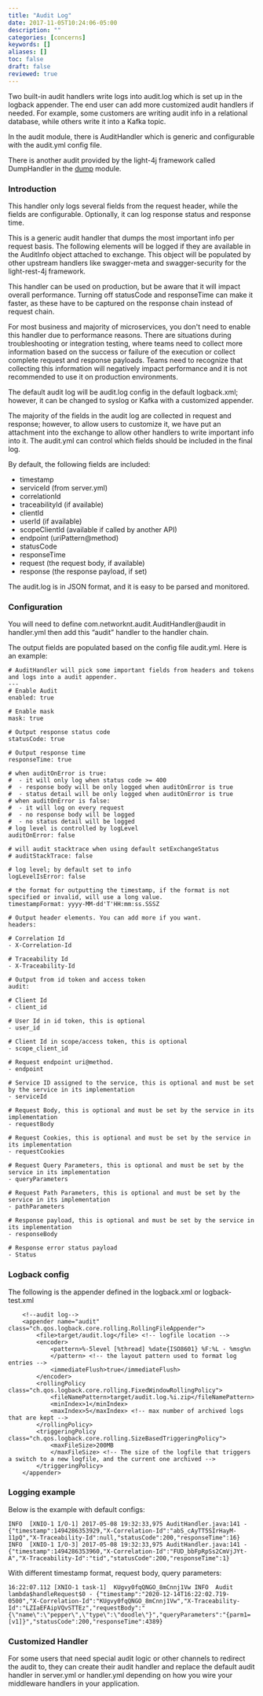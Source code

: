 ```yaml
---
title: "Audit Log"
date: 2017-11-05T10:24:06-05:00
description: ""
categories: [concerns]
keywords: []
aliases: []
toc: false
draft: false
reviewed: true
---
```


Two built-in audit handlers write logs into audit.log which is set up in the logback appender. The end user can add more customized audit handlers if needed. For example, some customers are writing audit info in a relational database, while others write it into a Kafka topic.

In the audit module, there is AuditHandler which is generic and configurable with the audit.yml config file. 

There is another audit provided by the light-4j framework called DumpHandler in the [dump](concern/dump/) module.

### Introduction 

This handler only logs several fields from the request header, while the fields are configurable. Optionally, it can log response status and response time.

This is a generic audit handler that dumps the most important info per request basis. The following elements will be logged if they are available in the AuditInfo object attached to exchange. This object will be populated by other upstream handlers like swagger-meta and swagger-security for the light-rest-4j framework.

This handler can be used on production, but be aware that it will impact overall performance. Turning off statusCode and responseTime can make it faster, as these have to be captured on the response chain instead of request chain.

For most business and majority of microservices, you don't need to enable this handler due to performance reasons. There are situations during troubleshooting or integration testing, where teams need to collect more information based on the success or failure of the execution or collect complete request and response payloads. Teams need to recognize that collecting this information will negatively impact performance and it is not recommended to use it on production environments.

The default audit log will be audit.log config in the default logback.xml; however, it can be changed to syslog or Kafka with a customized appender.

The majority of the fields in the audit log are collected in request and response; however, to allow users to customize it, we have put an attachment into the exchange to allow other handlers to write important info into it. The audit.yml can control which fields should be included in the final log.

By default, the following fields are included:

 * timestamp
 * serviceId (from server.yml)
 * correlationId
 * traceabilityId (if available)
 * clientId
 * userId (if available)
 * scopeClientId (available if called by another API)
 * endpoint (uriPattern@method)
 * statusCode
 * responseTime
 * request (the request body, if available)
 * response (the response payload, if set)

The audit.log is in JSON format, and it is easy to be parsed and monitored. 

### Configuration
You will need to define com.networknt.audit.AuditHandler@audit in handler.yml then add this “audit” handler to the handler chain.
 
The output fields are populated based on the config file audit.yml. Here is an example:

```
# AuditHandler will pick some important fields from headers and tokens and logs into a audit appender.
---
# Enable Audit
enabled: true

# Enable mask
mask: true

# Output response status code
statusCode: true

# Output response time
responseTime: true

# when auditOnError is true:
#  - it will only log when status code >= 400
#  - response body will be only logged when auditOnError is true
#  - status detail will be only logged when auditOnError is true
# when auditOnError is false:
#  - it will log on every request
#  - no response body will be logged
#  - no status detail will be logged
# log level is controlled by logLevel
auditOnError: false

# will audit stacktrace when using default setExchangeStatus
# auditStackTrace: false

# log level; by default set to info
logLevelIsError: false

# the format for outputting the timestamp, if the format is not specified or invalid, will use a long value.
timestampFormat: yyyy-MM-dd'T'HH:mm:ss.SSSZ

# Output header elements. You can add more if you want.
headers:

# Correlation Id
- X-Correlation-Id

# Traceability Id
- X-Traceability-Id

# Output from id token and access token
audit:

# Client Id
- client_id

# User Id in id token, this is optional
- user_id

# Client Id in scope/access token, this is optional
- scope_client_id

# Request endpoint uri@method.
- endpoint

# Service ID assigned to the service, this is optional and must be set by the service in its implementation
- serviceId

# Request Body, this is optional and must be set by the service in its implementation
- requestBody

# Request Cookies, this is optional and must be set by the service in its implementation
- requestCookies

# Request Query Parameters, this is optional and must be set by the service in its implementation
- queryParameters

# Request Path Parameters, this is optional and must be set by the service in its implementation
- pathParameters

# Response payload, this is optional and must be set by the service in its implementation
- responseBody

# Response error status payload
- Status

```

### Logback config

The following is the appender defined in the logback.xml or logback-test.xml

```
    <!--audit log-->
    <appender name="audit" class="ch.qos.logback.core.rolling.RollingFileAppender">
        <file>target/audit.log</file> <!-- logfile location -->
        <encoder>
            <pattern>%-5level [%thread] %date{ISO8601} %F:%L - %msg%n
            </pattern> <!-- the layout pattern used to format log entries -->
            <immediateFlush>true</immediateFlush>
        </encoder>
        <rollingPolicy class="ch.qos.logback.core.rolling.FixedWindowRollingPolicy">
            <fileNamePattern>target/audit.log.%i.zip</fileNamePattern>
            <minIndex>1</minIndex>
            <maxIndex>5</maxIndex> <!-- max number of archived logs that are kept -->
        </rollingPolicy>
        <triggeringPolicy class="ch.qos.logback.core.rolling.SizeBasedTriggeringPolicy">
            <maxFileSize>200MB
            </maxFileSize> <!-- The size of the logfile that triggers a switch to a new logfile, and the current one archived -->
        </triggeringPolicy>
    </appender>

```

### Logging example
Below is the example with default configs:

```
INFO  [XNIO-1 I/O-1] 2017-05-08 19:32:33,975 AuditHandler.java:141 - {"timestamp":1494286353929,"X-Correlation-Id":"abS_cAyTT5SIrHayM-11pQ","X-Traceability-Id":null,"statusCode":200,"responseTime":16}
INFO  [XNIO-1 I/O-3] 2017-05-08 19:32:33,975 AuditHandler.java:141 - {"timestamp":1494286353960,"X-Correlation-Id":"FUD_bbFpRpSs2CmVjJYt-A","X-Traceability-Id":"tid","statusCode":200,"responseTime":1}
```
With different timestamp format, request body, query parameters:
```
16:22:07.112 [XNIO-1 task-1]  KUgvy0fqQNGO_8mCnnj1Vw INFO  Audit lambda$handleRequest$0 - {"timestamp":"2020-12-14T16:22:02.719-0500","X-Correlation-Id":"KUgvy0fqQNGO_8mCnnj1Vw","X-Traceability-Id":"LZIaEFAipVQvSTTEz","requestBody":"{\"name\":\"pepper\",\"type\":\"doodle\"}","queryParameters":"{parm1=[v1]}","statusCode":200,"responseTime":4389}

```

### Customized Handler

For some users that need special audit logic or other channels to redirect the audit to, they can create their audit handler and replace the default audit handler in server.yml or handler.yml depending on how you wire your middleware handlers in your application. 
